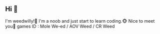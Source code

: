 ## Hi 👋
I'm weedwilly!🍁
I'm a noob and just start to learn coding.🐵
Nice to meet you👋
games ID : Mole We-ed / AOV <a>Weed</a> / CR Weed
